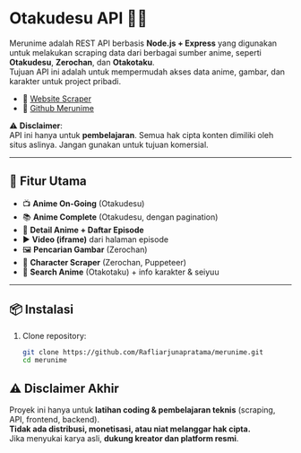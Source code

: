 # Otakudesu API 🎥✨

Merunime adalah REST API berbasis **Node.js + Express** yang digunakan untuk melakukan scraping data dari berbagai sumber anime, seperti **Otakudesu**, **Zerochan**, dan **Otakotaku**.  
Tujuan API ini adalah untuk mempermudah akses data anime, gambar, dan karakter untuk project pribadi.
- 🔗 [Website Scraper](https://otakudesu-apifree.up.railway.app/)  
- 📂 [Github Merunime](https://github.com/Rafliarjunapratama/merunime/)  

⚠️ **Disclaimer**:  
API ini hanya untuk **pembelajaran**. Semua hak cipta konten dimiliki oleh situs aslinya. Jangan gunakan untuk tujuan komersial.

---

## 🚀 Fitur Utama

- 📺 **Anime On-Going** (Otakudesu)
- 📚 **Anime Complete** (Otakudesu, dengan pagination)
- 🔎 **Detail Anime + Daftar Episode**
- ▶️ **Video (iframe)** dari halaman episode
- 🖼️ **Pencarian Gambar** (Zerochan)
- 👤 **Character Scraper** (Zerochan, Puppeteer)
- 🔎 **Search Anime** (Otakotaku) + info karakter & seiyuu

---

## 📦 Instalasi

1. Clone repository:

   ```bash
   git clone https://github.com/Rafliarjunapratama/merunime.git
   cd merunime

## ⚠️ Disclaimer Akhir
Proyek ini hanya untuk **latihan coding & pembelajaran teknis** (scraping, API, frontend, backend).  
**Tidak ada distribusi, monetisasi, atau niat melanggar hak cipta.**  
Jika menyukai karya asli, **dukung kreator dan platform resmi**.
